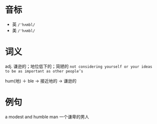 # 音标

- 英 `/'hʌmbl/`
- 美 `/'hʌmbl/`

# 词义

adj. 谦逊的；地位低下的；简陋的
`not considering yourself or your ideas to be as important as other people’s`



hum(地) ＋ ble → 接近地的 → 谦逊的

# 例句

a modest and humble man
一个谦卑的男人


